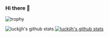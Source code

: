 ### Hi there 👋

<!--
**luckjjh/luckjjh** is a ✨ _special_ ✨ repository because its `README.md` (this file) appears on your GitHub profile.

Here are some ideas to get you started:

- 🔭 I’m currently working on ...
- 🌱 I’m currently learning ...
- 👯 I’m looking to collaborate on ...
- 🤔 I’m looking for help with ...
- 💬 Ask me about ...
- 📫 How to reach me: ...
- 😄 Pronouns: ...
- ⚡ Fun fact: ...
-->


![trophy](https://github-profile-trophy.vercel.app/?username=luckjjh)

![luckjjh's github stats](https://github-readme-stats.vercel.app/api?username=luckjjh&show_icons=true)
[![luckjjh's github stats](https://github-readme-stats.vercel.app/api/top-langs/?username=luckjjh&show_icons=true&hide_border=true&title_color=004386&icon_color=004386&layout=compact)](https://github.com/luckjjh)
